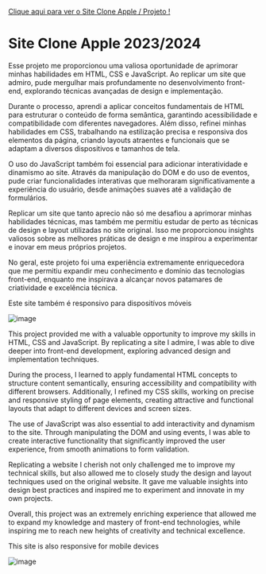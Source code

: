 <a href="https://projetositecloneapple.netlify.app">Clique aqui para ver o Site Clone Apple / Projeto !</a>

<h1>Site Clone Apple 2023/2024</h1>

<p>Esse projeto me proporcionou uma valiosa oportunidade de aprimorar minhas habilidades em HTML, CSS e JavaScript. Ao replicar um site que admiro, pude mergulhar mais profundamente no desenvolvimento front-end, explorando técnicas avançadas de design e implementação.

Durante o processo, aprendi a aplicar conceitos fundamentais de HTML para estruturar o conteúdo de forma semântica, garantindo acessibilidade e compatibilidade com diferentes navegadores. Além disso, refinei minhas habilidades em CSS, trabalhando na estilização precisa e responsiva dos elementos da página, criando layouts atraentes e funcionais que se adaptam a diversos dispositivos e tamanhos de tela.

O uso do JavaScript também foi essencial para adicionar interatividade e dinamismo ao site. Através da manipulação do DOM e do uso de eventos, pude criar funcionalidades interativas que melhoraram significativamente a experiência do usuário, desde animações suaves até a validação de formulários.

Replicar um site que tanto aprecio não só me desafiou a aprimorar minhas habilidades técnicas, mas também me permitiu estudar de perto as técnicas de design e layout utilizadas no site original. Isso me proporcionou insights valiosos sobre as melhores práticas de design e me inspirou a experimentar e inovar em meus próprios projetos.

No geral, este projeto foi uma experiência extremamente enriquecedora que me permitiu expandir meu conhecimento e domínio das tecnologias front-end, enquanto me inspirava a alcançar novos patamares de criatividade e excelência técnica.<p>
<P>Este site também é responsivo para dispositívos móveis </P>


![image](https://github.com/DevGustavoGantois/Site_Clone_Apple_2023-2024/assets/123424700/54b75520-43ba-434e-a4ab-b0ff4288cf56)


<p>This project provided me with a valuable opportunity to improve my skills in HTML, CSS and JavaScript. By replicating a site I admire, I was able to dive deeper into front-end development, exploring advanced design and implementation techniques.

During the process, I learned to apply fundamental HTML concepts to structure content semantically, ensuring accessibility and compatibility with different browsers. Additionally, I refined my CSS skills, working on precise and responsive styling of page elements, creating attractive and functional layouts that adapt to different devices and screen sizes.

The use of JavaScript was also essential to add interactivity and dynamism to the site. Through manipulating the DOM and using events, I was able to create interactive functionality that significantly improved the user experience, from smooth animations to form validation.

Replicating a website I cherish not only challenged me to improve my technical skills, but also allowed me to closely study the design and layout techniques used on the original website. It gave me valuable insights into design best practices and inspired me to experiment and innovate in my own projects.

Overall, this project was an extremely enriching experience that allowed me to expand my knowledge and mastery of front-end technologies, while inspiring me to reach new heights of creativity and technical excellence.<p>
<P>This site is also responsive for mobile devices


![image](https://github.com/DevGustavoGantois/Site_Clone_Apple_2023-2024/assets/123424700/8a093b33-d826-4b71-9ccf-388b9e60a59f)
